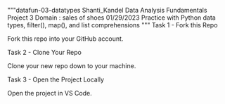 """datafun-03-datatypes
Shanti_Kandel 
Data Analysis Fundamentals Project 3 
Domain : sales of shoes
01/29/2023
 Practice with Python data types, filter(), map(), and list comprehensions
"""
 Task 1 - Fork this Repo

Fork this repo into your GitHub account.

 Task 2 - Clone Your Repo 

Clone your new repo down to your machine.

Task 3 - Open the Project Locally

Open the project in VS Code. 
